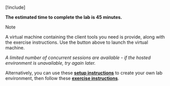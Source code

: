[!include[](../../../power-bi/includes/access-lab.md)]

**The estimated time to complete the lab is 45 minutes.**

> [!NOTE]
> A virtual machine containing the client tools you need is provide, along with the exercise instructions. Use the button above to launch the virtual machine.

 *A limited number of concurrent sessions are available - if the hosted environment is unavailable, try again later.*

 Alternatively, you can use these [**setup instructions**]( https://microsoftlearning.github.io/PL-300-Microsoft-Power-BI-Data-Analyst/Instructions/Labs/00-setup.html) to create your own lab environment, then follow these [**exercise instructions**]( https://microsoftlearning.github.io/PL-300-Microsoft-Power-BI-Data-Analyst/Instructions/Labs/02-load-data-with-power-query-in-power-bi-desktop.html).
